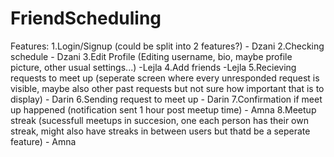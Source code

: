 # FriendScheduling

Features:
1.Login/Signup (could be split into 2 features?) - Dzani
2.Checking schedule - Dzani
3.Edit Profile (Editing username, bio, maybe profile picture, other usual settings...) -Lejla
4.Add friends -Lejla
5.Recieving requests to meet up (seperate screen where every unresponded request is visible, maybe also other past requests but not sure how important that is to display) - Darin
6.Sending request to meet up - Darin
7.Confirmation if meet up happened (notification sent 1 hour post meetup time) - Amna
8.Meetup streak (sucessfull meetups in succesion, one each person has their own streak, might also have streaks in between users but thatd be a seperate feature) - Amna

